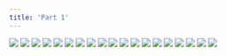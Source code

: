 ```yaml
---
title: 'Part 1'
---
```


![](images/fist/part-1/fist1.png)
![](images/fist/part-1/fist2.png)
![](images/fist/part-1/fist3.png)
![](images/fist/part-1/fist4.png)
![](images/fist/part-1/fist5.png)
![](images/fist/part-1/fist6.png)
![](images/fist/part-1/fist7.png)
![](images/fist/part-1/fist8.png)
![](images/fist/part-1/fist9.png)
![](images/fist/part-1/fist10.png)
![](images/fist/part-1/fist11.png)
![](images/fist/part-1/fist12.png)
![](images/fist/part-1/fist13.png)
![](images/fist/part-1/fist14.png)
![](images/fist/part-1/fist15.png)
![](images/fist/part-1/fist16.png)
![](images/fist/part-1/fist17.png)
![](images/fist/part-1/fist18.png)
![](images/fist/part-1/fist19.png)